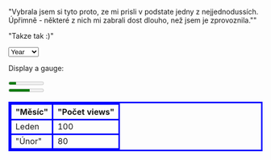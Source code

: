  "Vybrala jsem si tyto proto, ze mi prisli v podstate jedny z nejjednodussích. Úpřimně - některé z nich mi zabrali dost dlouho, než jsem je zprovoznila.""

"Takze tak  :)" 



<!DOCTYPE html>
<html>
<head>
  <title>Zpracovaný úkol</title>
</head>
<body>

  
<select>
  <option value="Year">Year</option>
  <option value="Month">Month</option>
  <option value="Week">Week</option>
  <option value="Day">Day</option>
</select>
<p>Display a gauge:</p>
<meter value="2" min="0" max="10">2 out of 10</meter><br>
<meter value="0.6">60%</meter>
  <style>
table, th, td {
    border: 3px solid blue;
}
</style>
</head>
<body>

<table>
  <tr>
    <th>"Měsíc"</th>
    <th>"Počet views"</th>
  </tr>
  <tr>
    <td>Leden</td>
    <td>100</td>
  </tr>
  <tr>
    <td>"Únor"</td>
    <td>80</td>
  </tr>
</table>

  <!-- zde vložte obsah -->
</body>
</html>